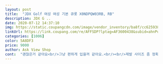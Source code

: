 ```yaml
---
layout: post 
title:  "JDX Golf 여성 여성 기본 큐롯 X0NDPQW03RB, RB" 
description: JDX G ..
date: 2020-07-12 14:37:10 
img: https://static.coupangcdn.com/image/vendor_inventory/ba8f/cc6259383fb780b5a125f4ddf66f3de2e78da638474b53e038b220baae97.jpg 
linkUrl: https://link.coupang.com/re/AFFSDP?lptag=AF3600438&subid=ahnPublicAsk&pageKey=1632639558&itemId=2784792140&vendorItemId=70774530964&traceid=V0-113-3ed37df595a1ffcb 
categories: [1006] 
color: 5A8DF3 
price: 9000 
author: Ask View Shop 
cont:  "괜찮은거 같아요<br/>그냥 편하게 입을꺼 같아요.<br/><br/>제발 사이즈 좀 정확히 적어주세요.<br/>치마 길이 표기 39 실측 37쎈티 짮은 편임 알았다면 안구매<br/>" 
---
```

